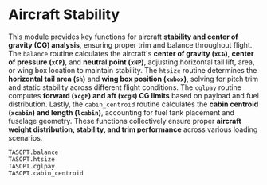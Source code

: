 # Aircraft Stability

This module provides key functions for aircraft **stability and center of gravity (CG) analysis**, ensuring proper trim and balance throughout flight. The `balance` routine calculates the aircraft's **center of gravity (`xCG`)**, **center of pressure (`xCP`)**, and **neutral point (`xNP`)**, adjusting horizontal tail lift, area, or wing box location to maintain stability. The `htsize` routine determines the **horizontal tail area (`Sh`)** and **wing box position (`xwbox`)**, solving for pitch trim and static stability across different flight conditions. The `cglpay` routine computes **forward (`xcgF`) and aft (`xcgB`) CG limits** based on payload and fuel distribution. Lastly, the `cabin_centroid` routine calculates the **cabin centroid (`xcabin`) and length (`lcabin`)**, accounting for fuel tank placement and fuselage geometry. These functions collectively ensure proper **aircraft weight distribution, stability, and trim performance** across various loading scenarios.


```@docs
TASOPT.balance
TASOPT.htsize
TASOPT.cglpay
TASOPT.cabin_centroid
```